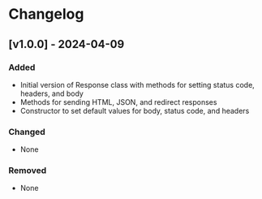 # Changelog

## [v1.0.0] - 2024-04-09

### Added
- Initial version of Response class with methods for setting status code, headers, and body
- Methods for sending HTML, JSON, and redirect responses
- Constructor to set default values for body, status code, and headers

### Changed
- None

### Removed
- None
